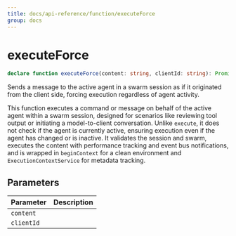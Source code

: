 ```yaml
---
title: docs/api-reference/function/executeForce
group: docs
---
```


# executeForce

```ts
declare function executeForce(content: string, clientId: string): Promise<string>;
```

Sends a message to the active agent in a swarm session as if it originated from the client side, forcing execution regardless of agent activity.

This function executes a command or message on behalf of the active agent within a swarm session, designed for scenarios like reviewing tool output
or initiating a model-to-client conversation. Unlike `execute`, it does not check if the agent is currently active, ensuring execution even if the
agent has changed or is inactive. It validates the session and swarm, executes the content with performance tracking and event bus notifications,
and is wrapped in `beginContext` for a clean environment and `ExecutionContextService` for metadata tracking.

## Parameters

| Parameter | Description |
|-----------|-------------|
| `content` | |
| `clientId` | |

